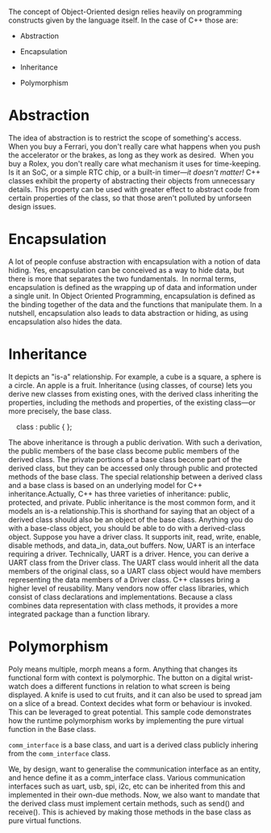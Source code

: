 The concept of Object-Oriented design relies heavily on programming constructs given by the language itself. In the case of C++ those are:

* Abstraction

* Encapsulation

* Inheritance

* Polymorphism

# Abstraction

The idea of abstraction is to restrict the scope of something's access. 
When you buy a Ferrari, you don't really care what happens when you push the accelerator or the brakes, as long as they work as desired. 
When you buy a Rolex, you don't really care what mechanism it uses for time-keeping. Is it an SoC, or a simple RTC chip, or a built-in timer—_it doesn't matter!_
C++ classes exhibit the property of abstracting their objects from unnecessary details. This property can be used with greater effect to abstract code from certain properties of the class, so that those aren't polluted by unforseen design issues.

# Encapsulation

A lot of people confuse abstraction with encapsulation with a notion of data hiding. Yes, encapsulation can be conceived as a way to hide data, but there is more that separates the two fundamentals. 
In normal terms, encapsulation is defined as the wrapping up of data and information under a single unit. In Object Oriented Programming, encapsulation is defined as the binding together of the data and the functions that manipulate them. In a nutshell, encapsulation also leads to data abstraction or hiding, as using encapsulation also hides the data.

# Inheritance

It depicts an "is-a" relationship. For example, a cube is a square, a sphere is a circle. An apple is a fruit. Inheritance (using classes, of course) lets you derive new classes from existing ones, with the derived class inheriting the properties, including the methods and properties, of the existing class—or more precisely, the base class.

    class : public { };

The above inheritance is through a public derivation. With such a derivation, the public members of the base class become public members of the derived class. The private portions of a base class become part of the derived class, but they can be accessed only through public and protected methods of the base class.
The special relationship between a derived class and a base class is based on an underlying model for C++ inheritance.Actually, C++ has three varieties of inheritance: public, protected, and private. Public inheritance is the most common form, and it models an is-a relationship.This is shorthand for saying that an object of a derived class should also be an object of the base class. Anything you do with a base-class object, you should be able to do with a derived-class object.
Suppose you have a driver class. It supports init, read, write, enable, disable methods, and data_in, data_out buffers. Now, UART is an interface requiring a driver. Technically, UART is a driver. Hence, you can derive a UART class from the Driver class. The UART class would inherit all the data members of the original class, so a UART class object would have members representing the data members of a Driver class.
C++ classes bring a higher level of reusability. Many vendors now offer class libraries, which consist of class declarations and implementations. Because a class combines data representation with class methods, it provides a more integrated package than a function library.

# Polymorphism

Poly means multiple, morph means a form. Anything that changes its functional form with context is polymorphic. The button on a digital wrist-watch does a different functions in relation to what screen is being displayed. A knife is used to cut fruits, and it can also be used to spread jam on a slice of a bread. Context decides what form or behaviour is invoked. This can be leveraged to great potential.
This sample code demonstrates how the runtime polymorphism works by implementing the pure virtual function in the Base class.

`comm_interface` is a base class, and uart is a derived class publicly inhering from the `comm_interface` class.

We, by design, want to generalise the communication interface as an entity, and hence define it as a comm_interface class. Various communication interfaces such as uart, usb, spi, i2c, etc can be inherited from this and implemented in their own-due methods.
Now, we also want to mandate that the derived class must implement certain methods, such as send() and receive(). This is achieved by making those methods in the base class as pure virtual functions.
